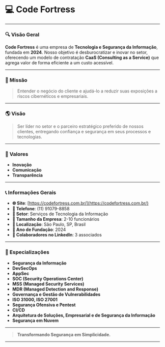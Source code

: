 # 💻 Code Fortress

---

### 🔍 Visão Geral

**Code Fortress** é uma empresa de **Tecnologia e Segurança da Informação**, fundada em **2024**. Nosso objetivo é desburocratizar e inovar no setor, oferecendo um modelo de contratação **CaaS (Consulting as a Service)** que agrega valor de forma eficiente a um custo acessível.

---

### 🎯 Missão

> Entender o negócio do cliente e ajudá-lo a reduzir suas exposições a riscos cibernéticos e empresariais.

---

### 🌎 Visão

> Ser líder no setor e o parceiro estratégico preferido de nossos clientes, entregando confiança e segurança em seus processos e tecnologias.

---

### 🔑 Valores

- **Inovação**
- **Comunicação**
- **Transparência**

---

### 📞 Informações Gerais

- **🌐 Site**: [https://codefortress.com.br/](https://codefortress.com.br/)
- **📱 Telefone**: (11) 91079-8858
- **🏢 Setor**: Serviços de Tecnologia da Informação
- **👥 Tamanho da Empresa**: 2-10 funcionários
- **📍 Localização**: São Paulo, SP, Brasil
- **📅 Ano de Fundação**: 2024
- **💼 Colaboradores no LinkedIn**: 3 associados

---

### 🚀 Especializações

- **Segurança da Informação**
- **DevSecOps**
- **AppSec**
- **SOC (Security Operations Center)**
- **MSS (Managed Security Services)**
- **MDR (Managed Detection and Response)**
- **Governança e Gestão de Vulnerabilidades**
- **ISO 31000, ISO 27001**
- **Segurança Ofensiva e Pentest**
- **CI/CD**
- **Arquitetura de Soluções, Empresarial e de Segurança da Informação**
- **Segurança em Nuvem**

---

> **Transformando Segurança em Simplicidade.**

---
